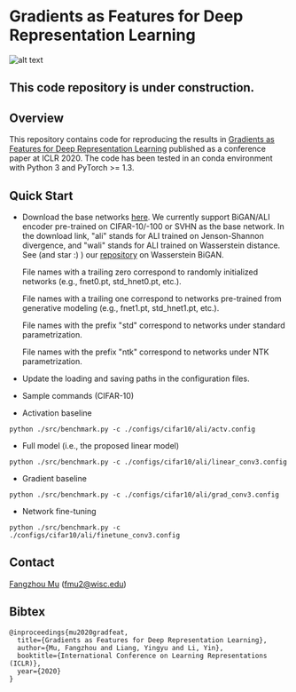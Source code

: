 # Gradients as Features for Deep Representation Learning

![alt text](https://github.com/fmu2/gradfeat20/blob/master/paper/overview.png "Method overview")

## This code repository is under construction.

## Overview
This repository contains code for reproducing the results in [Gradients as Features for Deep Representation Learning](https://openreview.net/pdf?id=BkeoaeHKDS) published as a conference paper at ICLR 2020. The code has been tested in an conda environment with Python 3 and PyTorch >= 1.3.

## Quick Start
* Download the base networks [here](http://pages.cs.wisc.edu/~fmu/gradfeat20/pretrained). We currently support BiGAN/ALI encoder pre-trained on CIFAR-10/-100 or SVHN as the base network. In the download link, "ali" stands for ALI trained on Jenson-Shannon divergence, and "wali" stands for ALI trained on Wasserstein distance. See (and star :) ) our [repository](https://github.com/fmu2/Wasserstein-BiGAN) on Wasserstein BiGAN.

   File names with a trailing zero correspond to randomly initialized networks (e.g., fnet0.pt, std_hnet0.pt, etc.).

   File names with a trailing one correspond to networks pre-trained from generative modeling (e.g., fnet1.pt, std_hnet1.pt, etc.).

   File names with the prefix "std" correspond to networks under standard parametrization.
   
   File names with the prefix "ntk" correspond to networks under NTK parametrization.

* Update the loading and saving paths in the configuration files.
* Sample commands (CIFAR-10)

- Activation baseline
```shell
python ./src/benchmark.py -c ./configs/cifar10/ali/actv.config
```
- Full model (i.e., the proposed linear model)
```shell
python ./src/benchmark.py -c ./configs/cifar10/ali/linear_conv3.config
```
- Gradient baseline
```shell
python ./src/benchmark.py -c ./configs/cifar10/ali/grad_conv3.config
```
- Network fine-tuning
```shell
python ./src/benchmark.py -c ./configs/cifar10/ali/finetune_conv3.config
```

## Contact
[Fangzhou Mu](http://pages.cs.wisc.edu/~fmu/) (fmu2@wisc.edu)

## Bibtex
```
@inproceedings{mu2020gradfeat,
  title={Gradients as Features for Deep Representation Learning},
  author={Mu, Fangzhou and Liang, Yingyu and Li, Yin},
  booktitle={International Conference on Learning Representations (ICLR)},
  year={2020}
}
```
